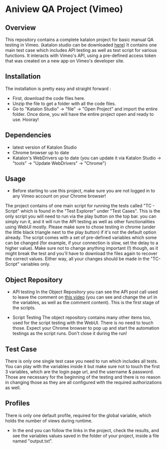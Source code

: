 # Aniview QA Project (Vimeo)

## Overview
This repository contains a complete katalon project for basic manual QA testing in Vimeo. (katalon studio can be downloaded [here](https://www.katalon.com/download/))
It contains one main test case which includes API testing as well as test script for various functions.
It interacts with Vimeo's API, using a pre-defined access token that was created on a new app on Vimeo's developer site.

## Installation
The installation is pretty easy and straight forward :
- First, download the code files here.
- Unzip the file to get a folder with all the code files.
- Go to "Katalon Studio" -> "file" -> "Open Project" and import the entire folder.
Once done, you will have the entire project open and ready to use. Hooray!

## Dependencies
* latest version of Katalon Studio
* Chrome browser up to date
* Katalon's WebDrivers up to date (you can update it via Katalon Studio -> "tools" -> "Update WebDrivers" -> "Chrome")

## Usage
* Before starting to use this project, make sure you are not logged in to any Vimeo account on your Chrome browser!<br/>

The project contains of one main script for running the tests called "TC - Script" which is found in the "Test Explorer" under "Test Cases". This is the only script you will need to run via the play button on the top bar.
you can simply run it, and it will run the API testing as well as other functionalities using WebUI mostly. Please make sure to chose testing in chrome (under the little black triangle next to the play button) if it's not the default option already.
The script comes with a set of pre-defined variables which some can be changed (for example, if your connection is slow, set the delay to a higher value).
Make sure not to change anything important (!) though, as it might break the test and you'll have to download the files again to recover the correct values.
Either way, all your changes should be made in the "TC-Script" variables only.

## Object Repository
* API testing
In the Object Repository you can see the API post call used to leave the comment on [this video](https://vimeo.com/615614447) (you can see and change the url in the variables, as well as the comment content).
This is the first stage of the scripts.

* Script Testing
The object repository contains many other items too, used for the script testing with the WebUI. There is no need to touch those. Expect your Chrome browser to pop up and start the automation testings as the script runs. Don't close it during the run!

## Test Case
There is only one single test case you need to run which includes all tests. You can play with the variables inside it but make sure not to touch the first 3 variables, which are the login page url, and the username & password. Those are necessary for the beginning of the testing and there is no reason in changing those as they are all configured with the required authorizations as well.

## Profiles
There is only one default profile, required for the global variable, which holds the number of views during runtime.

* In the end you can follow the links in the project, check the results, and see the variables values saved in the folder of your project, inside a file named "output.txt".



